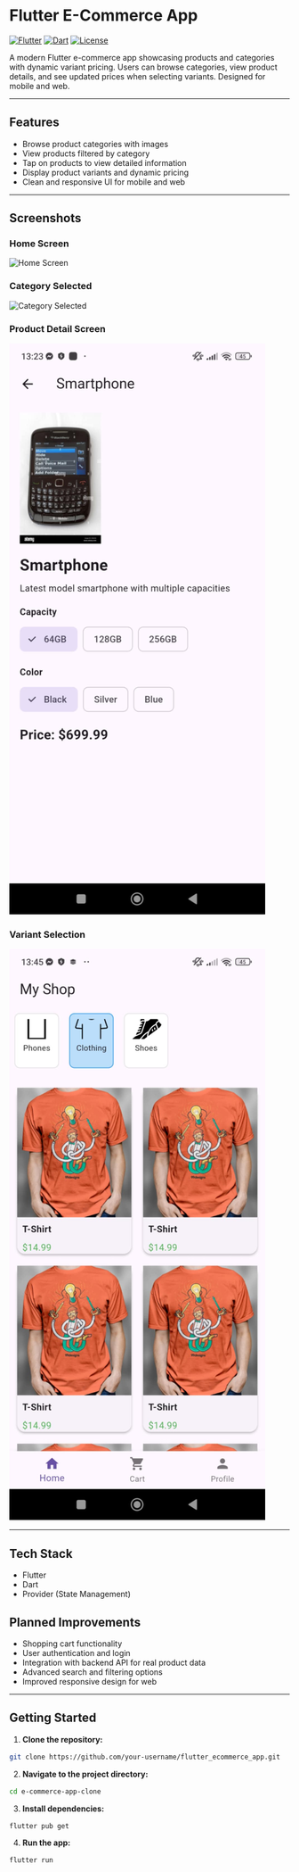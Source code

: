# Flutter E-Commerce App

[![Flutter](https://img.shields.io/badge/Flutter-3.13-blue?logo=flutter&logoColor=white)](https://flutter.dev/)
[![Dart](https://img.shields.io/badge/Dart-3.2-blue?logo=dart&logoColor=white)](https://dart.dev/)
[![License](https://img.shields.io/badge/License-MIT-green)](LICENSE)

A modern Flutter e-commerce app showcasing products and categories with dynamic variant pricing. Users can browse categories, view product details, and see updated prices when selecting variants. Designed for mobile and web.

---

## **Features**

- Browse product categories with images  
- View products filtered by category  
- Tap on products to view detailed information  
- Display product variants and dynamic pricing  
- Clean and responsive UI for mobile and web  

---

## **Screenshots**

### Home Screen
![Home Screen](screenshots/home_screen.png)

### Category Selected
![Category Selected](screenshots/category_selected.jpeg)

### Product Detail Screen
![Product Detail](screenshots/product_detail.jpeg)

### Variant Selection
![Variant Selection](screenshots/variant_selection.jpeg)

---

## **Tech Stack**

- Flutter  
- Dart  
- Provider (State Management)

## **Planned Improvements**
- Shopping cart functionality
- User authentication and login
- Integration with backend API for real product data
- Advanced search and filtering options
- Improved responsive design for web
---

## **Getting Started**

1. **Clone the repository:**  
```bash
git clone https://github.com/your-username/flutter_ecommerce_app.git
```

2. **Navigate to the project directory:**  
```bash
cd e-commerce-app-clone
```



3. **Install dependencies:**  
```bash
flutter pub get

```

4. **Run the app:**  
```bash
flutter run

```